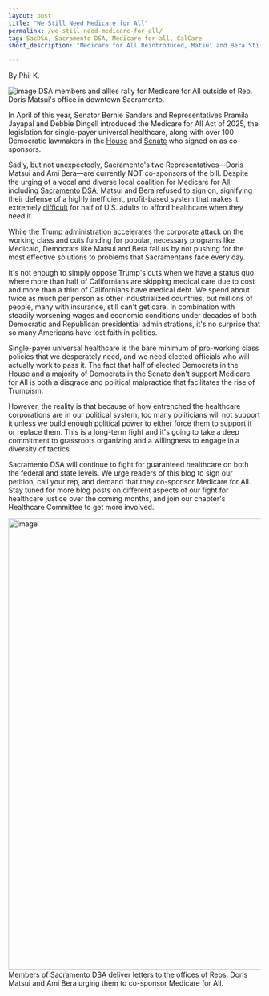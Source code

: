 ```yaml
---
layout: post
title: "We Still Need Medicare for All"
permalink: /we-still-need-medicare-for-all/
tag: SacDSA, Sacramento DSA, Medicare-for-all, CalCare
short_description: "Medicare for All Reintroduced, Matsui and Bera Still Not Co-sponsors"

---
```

By Phil K.

![image](https://github.com/user-attachments/assets/a332be52-882f-4ddc-8535-8f5238a8550f)
DSA members and allies rally for Medicare for All outside of Rep. Doris Matsui's office in downtown Sacramento.

In April of this year, Senator Bernie Sanders and Representatives Pramila Jayapal and Debbie Dingell introduced the Medicare for All Act of 2025, the legislation for single-payer universal healthcare, along with over 100 Democratic lawmakers in the [House](https://www.congress.gov/bill/119th-congress/house-bill/3069/cosponsors) and [Senate](https://www.congress.gov/bill/119th-congress/senate-bill/1506/cosponsors) who signed on as co-sponsors. 

Sadly, but not unexpectedly, Sacramento's two Representatives—Doris Matsui and Ami Bera—are currently NOT co-sponsors of the bill. Despite the urging of a vocal and diverse local coalition for Medicare for All, including [Sacramento DSA](https://www.instagram.com/sac_dsa/p/DIhHULGTTjC/), Matsui and Bera refused to sign on, signifying their defense of a highly inefficient, profit-based system that makes it extremely [difficult](https://www.kff.org/health-costs/americans-challenges-with-health-care-costs/) for half of U.S. adults to afford healthcare when they need it.

While the Trump administration accelerates the corporate attack on the working class and cuts funding for popular, necessary programs like Medicaid, Democrats like Matsui and Bera fail us by not pushing for the most effective solutions to problems that Sacramentans face every day.

It's not enough to simply oppose Trump's cuts when we have a status quo where more than half of Californians are skipping medical care due to cost and more than a third of Californians have medical debt. We spend about twice as much per person as other industrialized countries, but millions of people, many with insurance, still can't get care. In combination with steadily worsening wages and economic conditions under decades of both Democratic and Republican presidential administrations, it's no surprise that so many Americans have lost faith in politics.

Single-payer universal healthcare is the bare minimum of pro-working class policies that we desperately need, and we need elected officials who will actually work to pass it. The fact that half of elected Democrats in the House and a majority of Democrats in the Senate don't support Medicare for All is both a disgrace and political malpractice that facilitates the rise of Trumpism.

However, the reality is that because of how entrenched the healthcare corporations are in our political system, too many politicians will not support it unless we build enough political power to either force them to support it or replace them. This is a long-term fight and it's going to take a deep commitment to grassroots organizing and a willingness to engage in a diversity of tactics.

Sacramento DSA will continue to fight for guaranteed healthcare on both the federal and state levels. We urge readers of this blog to sign our petition, call your rep, and demand that they co-sponsor Medicare for All. Stay tuned for more blog posts on different aspects of our fight for healthcare justice over the coming months, and join our chapter's Healthcare Committee to get more involved.

<img width="1600" height="900" alt="image" src="https://github.com/user-attachments/assets/4fa53972-4c13-4868-bb7d-3a2e5c3f9592" />
Members of Sacramento DSA deliver letters to the offices of Reps. Doris Matsui and Ami Bera urging them to co-sponsor Medicare for All.
